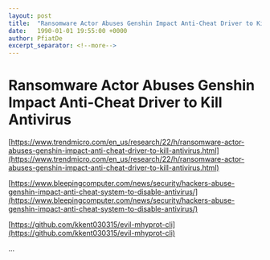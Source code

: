 ```yaml
---
layout: post
title:  "Ransomware Actor Abuses Genshin Impact Anti-Cheat Driver to Kill Antivirus"
date:   1990-01-01 19:55:00 +0000
author: PfiatDe
excerpt_separator: <!--more-->
---
```


# Ransomware Actor Abuses Genshin Impact Anti-Cheat Driver to Kill Antivirus

[https://www.trendmicro.com/en_us/research/22/h/ransomware-actor-abuses-genshin-impact-anti-cheat-driver-to-kill-antivirus.html](https://www.trendmicro.com/en_us/research/22/h/ransomware-actor-abuses-genshin-impact-anti-cheat-driver-to-kill-antivirus.html)

[https://www.bleepingcomputer.com/news/security/hackers-abuse-genshin-impact-anti-cheat-system-to-disable-antivirus/](https://www.bleepingcomputer.com/news/security/hackers-abuse-genshin-impact-anti-cheat-system-to-disable-antivirus/)

[https://github.com/kkent030315/evil-mhyprot-cli](https://github.com/kkent030315/evil-mhyprot-cli)

...
<!--more-->
